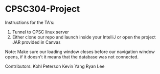 # CPSC304-Project

Instructions for the TA's:
1. Tunnel to CPSC linux server
2. Either clone our repo and launch inside your IntelliJ or open the project JAR provided in Canvas

Note: Make sure our loading window closes before our navigation window opens, if it doesn't it means that the database was not connected.

Contributors:
Kohl Peterson
Kevin Yang
Ryan Lee
